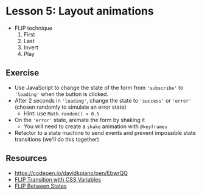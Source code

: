 # Lesson 5: Layout animations

- FLIP technique
  1. First
  2. Last
  3. Invert
  4. Play

## Exercise

- Use JavaScript to change the state of the form from `'subscribe'` to `'loading'` when the button is clicked.
- After 2 seconds in `'loading'`, change the state to `'success'` or `'error'` (chosen randomly to simulate an error state)
  - Hint: use `Math.random() < 0.5`
- On the `'error'` state, animate the form by shaking it
  - You will need to create a `shake` animation with `@keyframes`
- Refactor to a state machine to send events and prevent impossible state transitions (we'll do this together)

## Resources

- https://codepen.io/davidkpiano/pen/EbwrQQ
- [FLIP Transition with CSS Variables](https://codepen.io/team/keyframers/pen/MWaoyNQ)
- [FLIP Between States](https://codepen.io/team/keyframers/pen/xxVOLeM)
